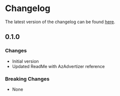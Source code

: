 # Changelog

The latest version of the changelog can be found [here](https://github.com/Azure/bicep-registry-modules/blob/main/avm/ptn/policy-insights/remediation/CHANGELOG.md).

## 0.1.0

### Changes

- Initial version
- Updated ReadMe with AzAdvertizer reference

### Breaking Changes

- None
